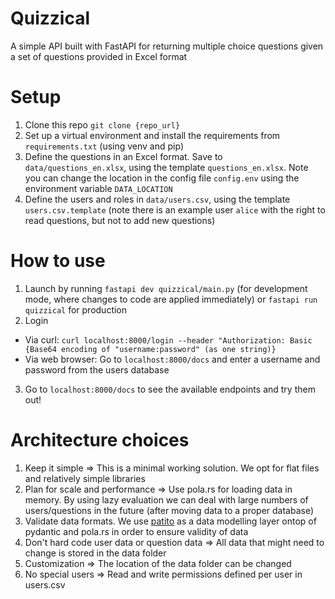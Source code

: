 Quizzical
=========
A simple API built with FastAPI for returning multiple choice questions given a set of questions provided in Excel format

# Setup
1. Clone this repo `git clone {repo_url}`
2. Set up a virtual environment and install the requirements from `requirements.txt` (using venv and pip)
3. Define the questions in an Excel format. Save to `data/questions_en.xlsx`, using the template `questions_en.xlsx`. Note you can change the location in the config file `config.env` using the environment variable `DATA_LOCATION`
4. Define the users and roles in `data/users.csv`, using the template `users.csv.template` (note there is an example user `alice` with the right to read questions, but not to add new questions)

# How to use
1. Launch by running `fastapi dev quizzical/main.py` (for development mode, where changes to code are applied immediately) or `fastapi run quizzical` for production
2. Login
- Via curl: `curl localhost:8000/login --header "Authorization: Basic {Base64 encoding of "username:password" (as one string)}`
- Via web browser: Go to `localhost:8000/docs` and enter a username and password from the users database
3. Go to `localhost:8000/docs` to see the available endpoints and try them out!

# Architecture choices
1. Keep it simple => This is a minimal working solution. We opt for flat files and relatively simple libraries
2. Plan for scale and performance => Use pola.rs for loading data in memory. By using lazy evaluation we can deal with large numbers of users/questions in the future (after moving data to a proper database)
3. Validate data formats. We use [patito](https://github.com/JakobGM/patito) as a data modelling layer ontop of pydantic and pola.rs in order to ensure validity of data
4. Don't hard code user data or question data => All data that might need to change is stored in the data folder
4. Customization => The location of the data folder can be changed
5. No special users => Read and write permissions defined per user in users.csv